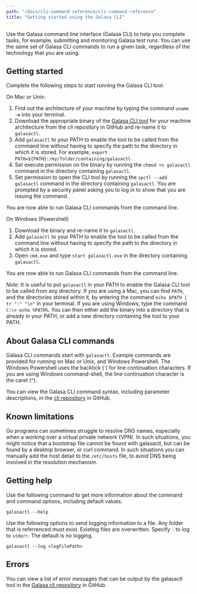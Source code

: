 ```yaml
---
path: "/docs/cli-command-reference/cli-command-reference"
title: "Getting started using the Galasa CLI"
---
```


Use the Galasa command line interface (Galasa CLI) to help you complete tasks, for example, submitting and monitoring Galasa test runs. You can use the same set of Galasa CLI commands to run a given task, regardless of the technology that you are using. 


## Getting started 

Complete the following steps to start running the Galasa CLI tool:

On Mac or Unix:

1. Find out the architecture of your machine by typing the command `uname -m` into your terminal.
2. Download the appropriate binary of the [Galasa CLI tool](https://github.com/galasa-dev/cli/releases) for your machine architecture from the _cli_ repository in GitHub and re-name it to `galasactl`.
3. Add `galasactl` to your PATH to enable the tool to be called from the command line without having to specify the path to the directory in which it is stored. For example, ```export PATH=${PATH}:/my/folder/containing/galasactl```.
4. Set execute permission on the binary by running the `chmod +x galasactl` command in the directory containing `galasactl`.
5. Set permission to open the CLI tool by running the `spctl --add galasactl` command in the directory containing `galasactl`. You are prompted by a security panel asking you to log in to show that you are issuing the command.

You are now able to run Galasa CLI commands from the command line. 


On Windows (Powershell)

1. Download the binary and re-name it to `galasactl`.
2. Add `galasactl` to your PATH to enable the tool to be called from the command line without having to specify the path to the directory in which it is stored. 
3. Open `cmd.exe` and type `start galasactl.exe` in the directory containing `galasactl`.

You are now able to run Galasa CLI commands from the command line. 


*Note:* It is useful to put `galasactl` in your PATH to enable the Galasa CLI tool to be called from any directory. If you are using a Mac, you can find `PATH`, and the directories stored within it, by entering the command `echo $PATH | tr ":" "\n"` in your terminal. If you are using Windows, type the command `C:\> echo %PATH%`. You can then either add the binary into a directory that is already in your PATH, or add a new directory containing the tool to your PATH.



## About Galasa CLI commands

Galasa CLI commands start with `galasactl`. Example commands are provided for running on Mac or Unix, and Windows Powershell. The Windows Powershell uses the backtick (`) for line continuation characters. If you are using Windows command-shell, the line continuation character is the caret (^). 

You can view the Galasa CLI command syntax, including parameter descriptions, in the <a href=https://github.com/galasa-dev/cli/blob/main/docs/generated/galasactl.md target="_blank"> cli repository</a> in GitHub.


## Known limitations

Go programs can sometimes struggle to resolve DNS names, especially when a working over a virtual private network (VPN). In such situations, you might notice that a bootstrap file cannot be found with galasactl, but can be found by a desktop browser, or curl command. In such situations you can manually add the host detail to the `/etc/hosts` file, to avoid DNS being involved in the resolution mechanism.


## Getting help

Use the following command to get more information about the command and command options, including default values.

```
galasactl --help
```

Use the following options to send logging information to a file. Any folder that is referrenced must exist. Existing files are overwritten. Specify `-` to log to `stderr`. The default is no logging.

```
galasactl --log <logFilePath>  
```  

## Errors

You can view a list of error messages that can be output by the galasactl tool in the <a href="https://github.com/galasa-dev/cli/blob/main/docs/generated/errors-list.md" target="_blank"> Galasa cli repository</a> in GitHub.








